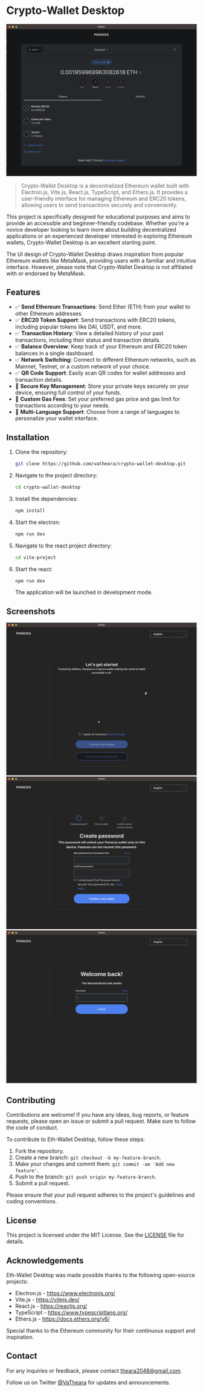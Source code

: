 # Crypto-Wallet Desktop

![Crypto-Wallet Desktop](screenshot/screenshot5.png)

> Crypto-Wallet Desktop is a decentralized Ethereum wallet built with Electron.js, Vite.js, React.js, TypeScript, and Ethers.js. It provides a user-friendly interface for managing Ethereum and ERC20 tokens, allowing users to send transactions securely and conveniently.

This project is specifically designed for educational purposes and aims to provide an accessible and beginner-friendly codebase. Whether you're a novice developer looking to learn more about building decentralized applications or an experienced developer interested in exploring Ethereum wallets, Crypto-Wallet Desktop is an excellent starting point.

The UI design of Crypto-Wallet Desktop draws inspiration from popular Ethereum wallets like MetaMask, providing users with a familiar and intuitive interface. However, please note that Crypto-Wallet Desktop is not affiliated with or endorsed by MetaMask.

## Features

- :white_check_mark: **Send Ethereum Transactions**: Send Ether (ETH) from your wallet to other Ethereum addresses.
- :white_check_mark: **ERC20 Token Support**: Send transactions with ERC20 tokens, including popular tokens like DAI, USDT, and more.
- :white_check_mark: **Transaction History**: View a detailed history of your past transactions, including their status and transaction details.
- :white_check_mark: **Balance Overview**: Keep track of your Ethereum and ERC20 token balances in a single dashboard.
- :white_check_mark: **Network Switching**: Connect to different Ethereum networks, such as Mainnet, Testnet, or a custom network of your choice.
- :white_check_mark: **QR Code Support**: Easily scan QR codes for wallet addresses and transaction details.
- :construction: **Secure Key Management**: Store your private keys securely on your device, ensuring full control of your funds.
- :construction: **Custom Gas Fees**: Set your preferred gas price and gas limit for transactions according to your needs.
- :construction: **Multi-Language Support**: Choose from a range of languages to personalize your wallet interface.

## Installation

1. Clone the repository:

   ```bash
   git clone https://github.com/vatheara/crypto-wallet-desktop.git
   ```

2. Navigate to the project directory:

   ```bash
   cd crypto-wallet-desktop
   ```

3. Install the dependencies:

   ```bash
   npm install
   ```

4. Start the electron:

   ```bash
   npm run dev
   ```

5. Navigate to the react project directory:

   ```bash
   cd vite-project
   ```

6. Start the react:

   ```bash
   npm run dev
   ```

   The application will be launched in development mode.

## Screenshots

![Screenshot 1](screenshot/screenshot7.png)
![Screenshot 2](screenshot/screenshot1.png)
![Screenshot 3](screenshot/screenshot6.png)

## Contributing

Contributions are welcome! If you have any ideas, bug reports, or feature requests, please open an issue or submit a pull request. Make sure to follow the code of conduct.

To contribute to Eth-Wallet Desktop, follow these steps:

1. Fork the repository.
2. Create a new branch: `git checkout -b my-feature-branch`.
3. Make your changes and commit them: `git commit -am 'Add new feature'`.
4. Push to the branch: `git push origin my-feature-branch`.
5. Submit a pull request.

Please ensure that your pull request adheres to the project's guidelines and coding conventions.

## License

This project is licensed under the MIT License. See the [LICENSE](https://github.com/vatheara/crypto-wallet-desktop/blob/main/LICENSE) file for details.

## Acknowledgements

Eth-Wallet Desktop was made possible thanks to the following open-source projects:

- Electron.js - https://www.electronjs.org/
- Vite.js - https://vitejs.dev/
- React.js - https://reactjs.org/
- TypeScript - https://www.typescriptlang.org/
- Ethers.js - https://docs.ethers.org/v6/

Special thanks to the Ethereum community for their continuous support and inspiration.

## Contact

For any inquiries or feedback, please contact [theara2048@gmail.com](mailto:theara2048@gmail.com).

Follow us on Twitter [@VaTheara](https://twitter.com/VaTheara) for updates and announcements.
